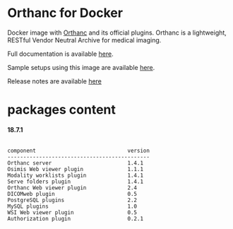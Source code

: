 # Orthanc for Docker
Docker image with [Orthanc](http://www.orthanc-server.com/) and its official plugins. Orthanc is a lightweight, RESTful Vendor Neutral Archive for medical imaging.

Full documentation is available [here](https://osimis.atlassian.net/wiki/spaces/OKB/pages/26738689/How+to+use+osimis+orthanc+Docker+images).

Sample setups using this image are available [here](https://bitbucket.org/osimis/orthanc-setup-samples/).

Release notes are available [here](https://bitbucket.org/osimis/orthanc-builder/src/master/release-notes-docker-images.txt)


# packages content

#### 18.7.1
```

component                             version
---------------------------------------------
Orthanc server                        1.4.1
Osimis Web viewer plugin              1.1.1
Modality worklists plugin             1.4.1
Serve folders plugin                  1.4.1
Orthanc Web viewer plugin             2.4
DICOMweb plugin                       0.5
PostgreSQL plugins                    2.2
MySQL plugins                         1.0
WSI Web viewer plugin                 0.5
Authorization plugin                  0.2.1
```
